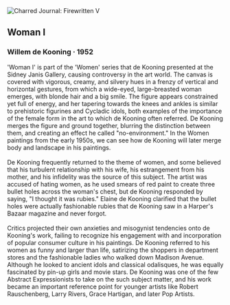<div class="artwork-of-the-day">
  <div class="container">
    <div class="img-wrapper">
      <img
        src="https://uploads5.wikiart.org/images/willem-de-kooning/woman-i.jpg!Large.jpg"
        alt="Charred Journal: Firewritten V" />
    </div>
    <div class="artwork-detail">
      <div class="artwork-origin"> 
        <h2 class="artwork-name">Woman I</h2>
        <h3 class="artist">
          Willem de Kooning
                    ·  1952
        </h3>
      </div>
      <p class="description">
        <span class="artwork-description-text ng-binding" ng-bind-html="viewModel.ArtworkOfTheDay.Description | unsafe">'Woman I' is part of the 'Women' series that de Kooning presented at the Sidney Janis Gallery, causing controversy in the art world. The canvas is covered with vigorous, creamy, and silvery hues in a frenzy of vertical and horizontal gestures, from which a wide-eyed, large-breasted woman emerges, with blonde hair and a big smile. The figure appears constrained yet full of energy, and her tapering towards the knees and ankles is similar to prehistoric figurines and Cycladic idols, both examples of the importance of the female form in the art to which de Kooning often referred. De Kooning merges the figure and ground together, blurring the distinction between them, and creating an effect he called "no-environment." In the Women paintings from the early 1950s, we can see how de Kooning will later merge body and landscape in his paintings.<br><br>De Kooning frequently returned to the theme of women, and some believed that his turbulent relationship with his wife, his estrangement from his mother, and his infidelity was the source of this subject. The artist was accused of hating women, as he used smears of red paint to create three bullet holes across the woman's chest, but de Kooning responded by saying, "I thought it was rubies." Elaine de Kooning clarified that the bullet holes were actually fashionable rubies that de Kooning saw in a Harper's Bazaar magazine and never forgot.<br><br>Critics projected their own anxieties and misogynist tendencies onto de Kooning's work, failing to recognize his engagement with and incorporation of popular consumer culture in his paintings. De Kooning referred to his women as funny and larger than life, satirizing the shoppers in department stores and the fashionable ladies who walked down Madison Avenue. Although he looked to ancient idols and classical odalisques, he was equally fascinated by pin-up girls and movie stars. De Kooning was one of the few Abstract Expressionists to take on the such subject matter, and his work became an important reference point for younger artists like Robert Rauschenberg, Larry Rivers, Grace Hartigan, and later Pop Artists.</span>
                        <div class="text-shadow-container" ng-show="showShadow" style=""></div>
      </p>
    </div>
  </div>

</div>
